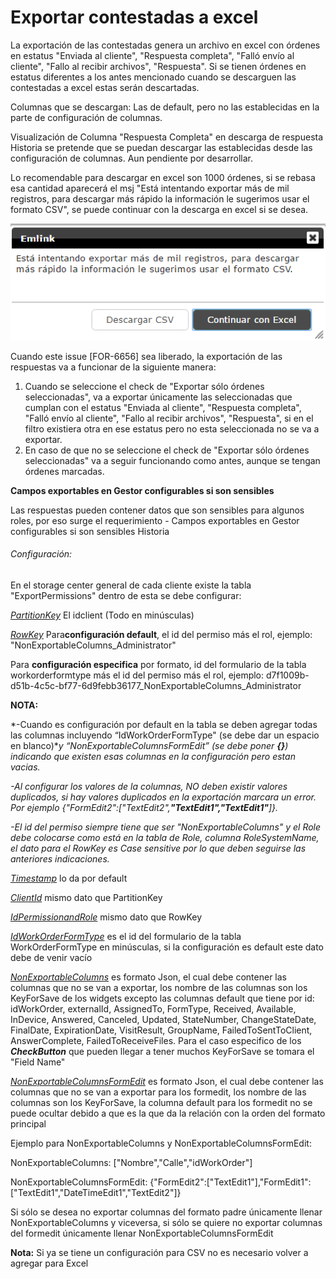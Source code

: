# Exportar contestadas a excel

La exportación de las contestadas genera un archivo en excel con órdenes en estatus "Enviada al cliente", "Respuesta completa", "Falló envío al cliente", "Fallo al recibir archivos", "Respuesta". Si se tienen órdenes en estatus diferentes a los antes mencionado cuando se descarguen las contestadas a excel estas serán descartadas.

Columnas que se descargan: Las de default, pero no las establecidas en la parte de configuración de columnas.

Visualización de Columna "Respuesta Completa" en descarga de respuesta  Historia  se pretende que se puedan descargar las establecidas desde las configuración de columnas. Aun pendiente por desarrollar.

Lo recomendable para descargar en excel son 1000 órdenes, si se rebasa esa cantidad aparecerá el msj "Está intentando exportar más de mil registros, para descargar más rápido la información le sugerimos usar el formato CSV", se puede continuar con la descarga en excel si se desea.



![Confirmación](../../assets/imagen17mobile.png)



Cuando este issue [FOR-6656] sea liberado, la exportación de las respuestas va a funcionar de la siguiente manera:

1. Cuando se seleccione el check de "Exportar sólo órdenes seleccionadas", va a exportar únicamente las seleccionadas que cumplan con el estatus "Enviada al cliente", "Respuesta completa", "Falló envío al cliente", "Fallo al recibir archivos", "Respuesta", si en el filtro existiera otra en ese estatus pero no esta seleccionada no se va a exportar.
2. En caso de que no se seleccione el check de "Exportar sólo órdenes seleccionadas" va a seguir funcionando como antes, aunque se tengan órdenes marcadas.




**Campos exportables en Gestor configurables si son sensibles**

Las respuestas pueden contener datos que son sensibles para algunos roles, por eso surge el requerimiento  - Campos exportables en Gestor configurables si son sensibles Historia

###### *Configuración:*

En el storage center general de cada cliente existe la tabla "ExportPermissions" dentro de esta se debe configurar:

<u><em>PartitionKey</em></u> El idclient (Todo en minúsculas)

<u><em>RowKey</em></u> Para**configuración default**, el id del permiso más el rol, ejemplo: "NonExportableColumns\_Administrator"

Para **configuración especifica** por formato, id del formulario de la tabla workorderformtype más el id del permiso más el rol, ejemplo: d7f1009b-d51b-4c5c-bf77-6d9febb36177\_NonExportableColumns\_Administrator

**NOTA:**

*-Cuando es configuración por default en la tabla se deben agregar todas las columnas incluyendo “IdWorkOrderFormType" (se debe dar un espacio en blanco)**y “NonExportableColumnsFormEdit” (se debe poner **{}**) indicando que existen esas columnas en la configuración pero estan vacias.*

*-Al configurar los valores de la columnas, NO deben existir valores duplicados, si hay valores duplicados en la exportación marcara un error. Por ejemplo {"FormEdit2":["TextEdit2",**"TextEdit1","TextEdit1"**]}.*

*-El id del permiso siempre tiene que ser "NonExportableColumns" y el Role debe colocarse como está en la tabla de Role, columna RoleSystemName, el dato para el RowKey es Case sensitive por lo que deben seguirse las anteriores indicaciones.*



<u><em>Timestamp</em></u> lo da por default

<u><em>ClientId</em></u> mismo dato que PartitionKey

<u><em>IdPermissionandRole</em></u> mismo dato que RowKey

<u><em>IdWorkOrderFormType</em></u> es el id del formulario de la tabla WorkOrderFormType en minúsculas, si la configuración es default este dato debe de venir vacío

<u><em>NonExportableColumns</em></u> es formato Json, el cual debe contener las columnas que no se van a exportar, los nombre de las columnas son los KeyForSave de los widgets excepto las columnas default que tiene por id: idWorkOrder, externalId, AssignedTo, FormType, Received, Available, InDevice, Answered, Canceled, Updated, StateNumber, ChangeStateDate, FinalDate, ExpirationDate, VisitResult, GroupName, FailedToSentToClient, AnswerComplete, FailedToReceiveFiles. Para el caso especifico de los ***CheckButton*** que pueden llegar a tener muchos KeyForSave se tomara el "Field Name"

*<u>NonExportableColumnsFormEdit</u>* es formato Json, el cual debe contener las columnas que no se van a exportar para los formedit, los nombre de las columnas son los KeyForSave, la columna default para los formedit no se puede ocultar debido a que es la que da la relación con la orden del formato principal

Ejemplo para NonExportableColumns y NonExportableColumnsFormEdit:

NonExportableColumns: ["Nombre","Calle","idWorkOrder"]

NonExportableColumnsFormEdit: {"FormEdit2":["TextEdit1"],"FormEdit1":["TextEdit1","DateTimeEdit1","TextEdit2"]}

Si sólo se desea no exportar columnas del formato padre únicamente llenar NonExportableColumns y viceversa, si sólo se quiere no exportar columnas del formedit únicamente llenar NonExportableColumnsFormEdit



**Nota:** Si ya se tiene un configuración para CSV no es necesario volver a agregar para Excel
